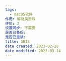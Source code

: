 ```yaml
---
tags:
  - macOS软件
作用: 解谜类游戏
评价: 2
设置同步: 不需要
是否已备份:
是否已重装:
title: GRIS
date created: 2023-02-28
date modified: 2023-03-14
---
```

